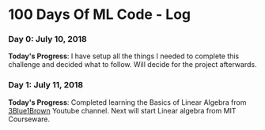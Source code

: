 # 100 Days Of ML Code - Log

### Day 0: July 10, 2018

**Today's Progress**: I have setup all the things I needed to complete this challenge and decided what to follow. Will decide for the project afterwards.

### Day 1: July 11, 2018

**Today's Progress**: Completed learning the Basics of Linear Algebra from [3Blue1Brown](https://www.youtube.com/watch?v=kjBOesZCoqc&index=1&list=PLZHQObOWTQDPD3MizzM2xVFitgF8hE_ab) Youtube channel. Next will start Linear algebra from MIT Courseware.
